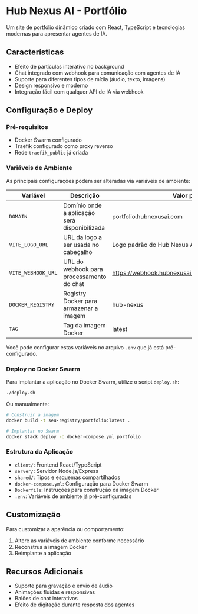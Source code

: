 # Hub Nexus AI - Portfólio

Um site de portfólio dinâmico criado com React, TypeScript e tecnologias modernas para apresentar agentes de IA.

## Características

- Efeito de partículas interativo no background
- Chat integrado com webhook para comunicação com agentes de IA
- Suporte para diferentes tipos de mídia (áudio, texto, imagens)
- Design responsivo e moderno
- Integração fácil com qualquer API de IA via webhook

## Configuração e Deploy

### Pré-requisitos

- Docker Swarm configurado
- Traefik configurado como proxy reverso
- Rede `traefik_public` já criada

### Variáveis de Ambiente

As principais configurações podem ser alteradas via variáveis de ambiente:

| Variável | Descrição | Valor padrão |
|----------|-----------|--------------|
| `DOMAIN` | Domínio onde a aplicação será disponibilizada | portfolio.hubnexusai.com |
| `VITE_LOGO_URL` | URL da logo a ser usada no cabeçalho | Logo padrão do Hub Nexus AI |
| `VITE_WEBHOOK_URL` | URL do webhook para processamento do chat | https://webhook.hubnexusai.com/webhook/meuportfolio |
| `DOCKER_REGISTRY` | Registry Docker para armazenar a imagem | hub-nexus |
| `TAG` | Tag da imagem Docker | latest |

Você pode configurar estas variáveis no arquivo `.env` que já está pré-configurado.

### Deploy no Docker Swarm

Para implantar a aplicação no Docker Swarm, utilize o script `deploy.sh`:

```bash
./deploy.sh
```

Ou manualmente:

```bash
# Construir a imagem
docker build -t seu-registry/portfolio:latest .

# Implantar no Swarm
docker stack deploy -c docker-compose.yml portfolio
```

### Estrutura da Aplicação

- `client/`: Frontend React/TypeScript
- `server/`: Servidor Node.js/Express
- `shared/`: Tipos e esquemas compartilhados
- `docker-compose.yml`: Configuração para Docker Swarm
- `Dockerfile`: Instruções para construção da imagem Docker
- `.env`: Variáveis de ambiente já pré-configuradas

## Customização

Para customizar a aparência ou comportamento:

1. Altere as variáveis de ambiente conforme necessário
2. Reconstrua a imagem Docker
3. Reimplante a aplicação

## Recursos Adicionais

- Suporte para gravação e envio de áudio
- Animações fluidas e responsivas
- Balões de chat interativos
- Efeito de digitação durante resposta dos agentes